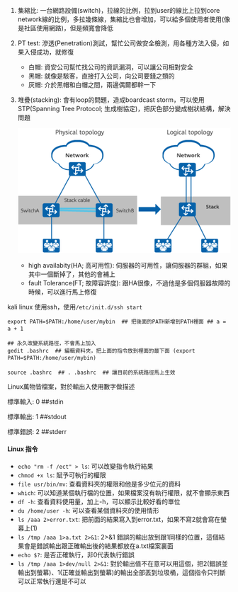 1. 集縮比: 一台網路設備(switch)，拉線的比例，拉到user的線比上拉到core network線的比例，多拉幾條線，集縮比也會增加，可以給多個使用者使用(像是社區使用網路)，但是頻寬會降低

2. PT test: 滲透(Penetration)測試，幫忙公司做安全檢測，用各種方法入侵，如果入侵成功，就修復

   * 白帽: 資安公司幫忙找公司的資訊漏洞，可以讓公司相對安全
   * 黑帽: 就像是駭客，直接打入公司，向公司要錢之類的
   * 灰帽: 介於黑帽和白帽之間，兩邊偶爾都幹一下

3. 堆疊(stacking): 會有loop的問題，造成boardcast storm，可以使用STP(Spanning Tree Protocol; 生成樹協定)，把灰色部分變成樹狀結構，解決問題

   ![](picture/stacking.png)

   * high availabity(HA; 高可用性): 伺服器的可用性，讓伺服器的群組，如果其中一個斷掉了，其他的會補上
   * fault Tolerance(FT; 故障容許度): 跟HA很像，不過他是多個伺服器故障的時候，可以進行馬上修復



kali linux 使用ssh，使用`/etc/init.d/ssh start`



``` 
export PATH=$PATH:/home/user/mybin  ## 把後面的PATH新增到PATH裡面 ## a = a + 1

## 永久改變系統路徑，不會馬上加入
gedit .bashrc  ## 編輯資料夾，把上面的指令放到裡面的最下面 (export PATH=$PATH:/home/user/mybin)

source .bashrc  ## . .bashrc  ## 讓目前的系統路徑馬上生效
```



Linux萬物皆檔案，對於輸出入使用數字做描述

標準輸入: 0 ##stdin

標準輸出: 1 ##stdout

標準錯誤: 2 ##stderr





#### Linux 指令

* `echo "rm -f /ect" > ls`: 可以改變指令執行結果
* `chmod +x ls`: 賦予可執行的權限
* `file usr/bin/mv`: 查看資料夾的權限和他是多少位元的資料
* `which`: 可以知道某個執行檔的位置，如果檔案沒有執行權限，就不會顯示東西
* `df -h`: 查看資料使用量，加上-h，可以顯示比較好看的單位
* `du /home/user -h`: 可以查看某個資料夾的使用情形
* `ls /aaa 2>error.txt`: 把前面的結果寫入到error.txt，如果不寫2就會寫在螢幕上(1)
* `ls /tmp /aaa 1>a.txt 2>&1`: 2>&1 錯誤的輸出放到跟1同樣的位置，這個結果會是錯誤輸出跟正確輸出後的結果都放在a.txt檔案裏面
* `echo $?`: 是否正確執行，非0代表執行錯誤
* `ls /tmp /aaa 1>dev/null 2>&1`: 對於輸出值不在意可以用這個，把2(錯誤並輸出到螢幕)、1(正確並輸出到螢幕)的輸出全部丟到垃圾桶，這個指令只判斷可以正常執行還是不可以